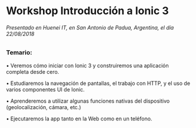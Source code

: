 # Workshop Introducción a Ionic 3

###### Presentado en Huenei IT, en San Antonio de Padua, Argentina, el día 22/08/2018

### Temario:

• Veremos cómo iniciar con Ionic 3 y construiremos una aplicación completa desde cero. 

• Estudiaremos la navegación de pantallas, el trabajo con HTTP, y el uso de varios componentes UI de Ionic. 

• Aprenderemos a utilizar algunas funciones nativas del dispositivo (geolocalización, cámara, etc.) 

• Ejecutaremos la app tanto en la Web como en un teléfono.
